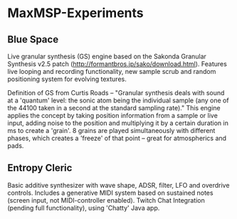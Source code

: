 # MaxMSP-Experiments
  ## Blue Space
Live granular synthesis (GS) engine based on the Sakonda Granular Synthesis v2.5 patch (http://formantbros.jp/sako/download.html). Features live looping and recording functionality, new sample scrub and random positioning system for evolving textures.

Definition of GS from Curtis Roads – "Granular synthesis deals with sound at a 'quantum' level: the sonic atom being the individual sample (any one of the 44100 taken in a second at the standard sampling rate)." This engine applies the concept by taking position information from a sample or live input, adding noise to the position and multiplying it by a certain duration in ms to create a 'grain'. 8 grains are played simultaneously with different phases, which creates a 'freeze' of that point – great for atmospherics and pads.

  ## Entropy Cleric
Basic additive synthesizer with wave shape, ADSR, filter, LFO and overdrive controls. Includes a generative MIDI system based on sustained notes (screen input, not MIDI-controller enabled). Twitch Chat Integration (pending full functionality), using 'Chatty' Java app.
